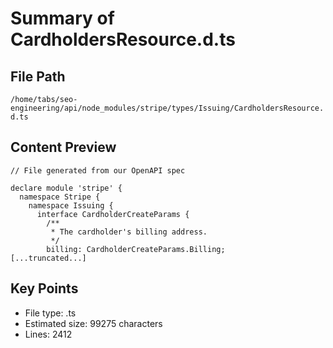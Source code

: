 # Summary of CardholdersResource.d.ts
  
## File Path
`/home/tabs/seo-engineering/api/node_modules/stripe/types/Issuing/CardholdersResource.d.ts`

## Content Preview
```
// File generated from our OpenAPI spec

declare module 'stripe' {
  namespace Stripe {
    namespace Issuing {
      interface CardholderCreateParams {
        /**
         * The cardholder's billing address.
         */
        billing: CardholderCreateParams.Billing;
[...truncated...]
```

## Key Points
- File type: .ts
- Estimated size: 99275 characters
- Lines: 2412
